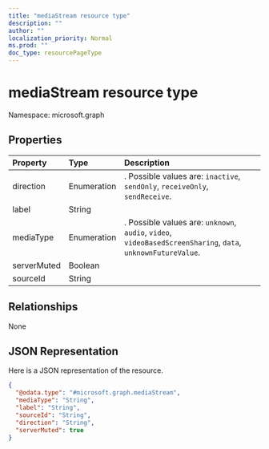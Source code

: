 ```yaml
---
title: "mediaStream resource type"
description: ""
author: ""
localization_priority: Normal
ms.prod: ""
doc_type: resourcePageType
---
```


# mediaStream resource type


Namespace: microsoft.graph



## Properties
|Property|Type|Description|
|:---|:---|:---|
|direction|Enumeration|. Possible values are: `inactive`, `sendOnly`, `receiveOnly`, `sendReceive`.|
|label|String||
|mediaType|Enumeration|. Possible values are: `unknown`, `audio`, `video`, `videoBasedScreenSharing`, `data`, `unknownFutureValue`.|
|serverMuted|Boolean||
|sourceId|String||

## Relationships
None

## JSON Representation
Here is a JSON representation of the resource.
<!-- {
  "blockType": "resource",
  "@odata.type": "microsoft.graph.mediaStream"
}
-->
``` json
{
  "@odata.type": "#microsoft.graph.mediaStream",
  "mediaType": "String",
  "label": "String",
  "sourceId": "String",
  "direction": "String",
  "serverMuted": true
}
```

